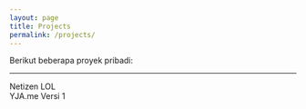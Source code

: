 ```yaml
---
layout: page
title: Projects
permalink: /projects/
---
```


Berikut beberapa proyek pribadi:

___

<div class="o-grid">
  <div class="o-grid__item col-sm-12 col-xs-12 u-mrgn-bottom--5">
    <div class="c-thumb">
      <div class="c-thumb__item">
        <div class="c-thum__head">
          <img src="{{ site.url }}/img/project/netizen.jpg" alt="" class="c-thumb__img">
        </div>
        <div class="c-thumb__body">
          <div class="c-thumb__title">
            Netizen LOL
          </div>
          <!-- <div class="c-thumb__desc u-mrgn-top--1">
            Netizen...
          </div> -->
        </div>
      </div>
    </div>
  </div>
  <div class="o-grid__item col-sm-12 col-xs-12 u-mrgn-bottom--5">
    <div class="c-thumb">
      <div class="c-thumb__item">
        <div class="c-thum__head">
          <img src="{{ site.url }}/img/project/yja.jpg" alt="" class="c-thumb__img">
        </div>
        <div class="c-thumb__body">
          <div class="c-thumb__title">
            YJA.me Versi 1
          </div>
          <!-- <div class="c-thumb__desc u-mrgn-top--1">
            YJA....
          </div> -->
        </div>
      </div>
    </div>
  </div>
</div>


